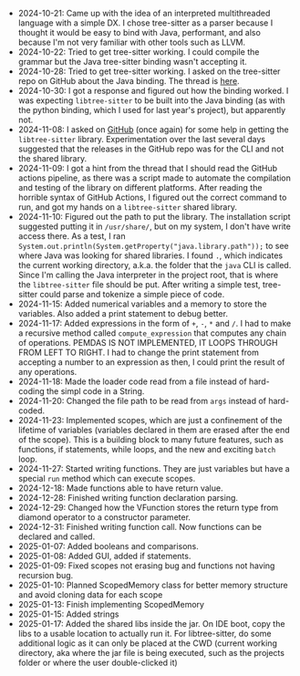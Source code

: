 - 2024-10-21:
  Came up with the idea of an interpreted multithreaded language with a simple
  DX.
  I chose tree-sitter as a parser because I thought it would be easy to bind
  with Java, performant, and also because I'm not very familiar with other tools
  such as LLVM.
- 2024-10-22:
  Tried to get tree-sitter working.
  I could compile the grammar but the Java tree-sitter binding wasn't accepting
  it.
- 2024-10-28:
  Tried to get tree-sitter working.
  I asked on the tree-sitter repo on GitHub about the Java binding.
  The thread is
  [here](https://github.com/tree-sitter/tree-sitter/discussions/3841).
- 2024-10-30:
  I got a response and figured out how the binding worked.
  I was expecting `libtree-sitter` to be built into the Java binding (as with
  the python binding, which I used for last year's project), but apparently not.
- 2024-11-08:
  I asked on
  [GitHub](https://github.com/tree-sitter/tree-sitter/discussions/3894) (once
  again) for some help in getting the `libtree-sitter` library.
  Experimentation over the last several days suggested that the releases in the
  GitHub repo was for the CLI and not the shared library.
- 2024-11-09:
  I got a hint from the thread that I should read the GitHub actions pipeline,
  as there was a script made to automate the compilation and testing of the
  library on different platforms.
  After reading the horrible syntax of GitHub Actions, I figured out the correct
  command to run, and got my hands on a `libtree-sitter` shared library.
- 2024-11-10:
  Figured out the path to put the library.
  The installation script suggested putting it in `/usr/share/`, but on my
  system, I don't have write access there.
  As a test, I ran
  `System.out.println(System.getProperty("java.library.path"));` to see where
  Java was looking for shared libraries.
  I found `.`, which indicates the current working directory, a.k.a.
  the folder that the `java` CLI is called.
  Since I'm calling the Java interpreter in the project root, that is where the
  `libtree-sitter` file should be put.
  After writing a simple test, tree-sitter could parse and tokenize a simple
  piece of code.
- 2024-11-15:
  Added numerical variables and a memory to store the variables.
  Also added a print statement to debug better.
- 2024-11-17:
  Added expressions in the form of `+`, `-`, `*` and `/`.
  I had to make a recursive method called `compute_expression` that computes any
  chain of operations.
  PEMDAS IS NOT IMPLEMENTED, IT LOOPS THROUGH FROM LEFT TO RIGHT.
  I had to change the print statement from accepting a number to an expression
  as then, I could print the result of any operations.
- 2024-11-18:
  Made the loader code read from a file instead of hard-coding the simpl code in
  a String.
- 2024-11-20:
  Changed the file path to be read from `args` instead of hard-coded.
- 2024-11-23:
  Implemented scopes, which are just a confinement of the lifetime of variables
  (variables declared in them are erased after the end of the scope).
  This is a building block to many future features, such as functions, if
  statements, while loops, and the new and exciting `batch` loop.
- 2024-11-27:
  Started writing functions.
  They are just variables but have a special `run` method which can execute
  scopes.
- 2024-12-18:
  Made functions able to have return value.
- 2024-12-28:
  Finished writing function declaration parsing.
- 2024-12-29:
  Changed how the VFunction stores the return type from diamond operator to a
  constructor parameter.
- 2024-12-31:
  Finished writing function call.
  Now functions can be declared and called.
- 2025-01-07:
  Added booleans and comparisons.
- 2025-01-08:
  Added GUI, added if statements.
- 2025-01-09:
  Fixed scopes not erasing bug and functions not having recursion bug.
- 2025-01-10:
  Planned ScopedMemory class for better memory structure and avoid cloning data
  for each scope
- 2025-01-13:
  Finish implementing ScopedMemory
- 2025-01-15:
  Added strings
- 2025-01-17:
  Added the shared libs inside the jar.
  On IDE boot, copy the libs to a usable location to actually run it.
  For libtree-sitter, do some additional logic as it can only be placed at the
  CWD (current working directory, aka where the jar file is being executed, such
  as the projects folder or where the user double-clicked it)
